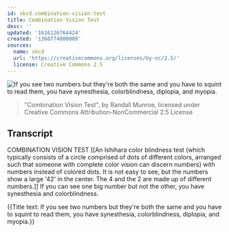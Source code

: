 ```yaml
---
id: xkcd.combination-vision-test
title: Combination Vision Test
desc: ''
updated: '1616126764424'
created: '1368774000000'
sources:
  name: xkcd
  url: 'https://creativecommons.org/licenses/by-nc/2.5/'
  license: Creative Commons 2.5
---
```

![If you see two numbers but they're both the same and you have to squint to read them, you have synesthesia, colorblindness, diplopia, and myopia.](https://imgs.xkcd.com/comics/combination_vision_test.png)
> "Combination Vision Test", by Randall Munroe, licensed under Creative Commons Attribution-NonCommercial 2.5 License

## Transcript
COMBINATION VISION TEST
[[An Ishihara color blindness test (which typically consists of a circle comprised of dots of different colors, arranged such that someone with complete color vision can discern numbers) with numbers instead of colored dots. It is not easy to see, but the numbers show a large '42' in the center. The 4 and the 2 are made up of different numbers.]]
If you can see one big number but not the other, you have synesthesia 
and
 colorblindness.

{{Title text: If you see two numbers but they're both the same and you have to squint to read them, you have synesthesia, colorblindness, diplopia, and myopia.}}
